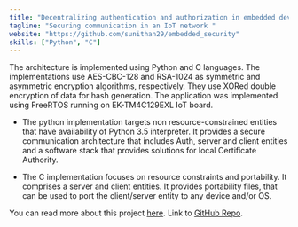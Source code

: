 ```yaml
---
title: "Decentralizing authentication and authorization in embedded devices"
tagline: "Securing communication in an IoT network "
website: "https://github.com/sunithan29/embedded_security"
skills: ["Python", "C"]
---
```


The architecture is implemented using Python and C languages. The implementations use AES-CBC-128 and RSA-1024 as symmetric and asymmetric encryption algorithms, respectively. They use XORed double encryption of data for hash generation. The application was implemented using FreeRTOS running on EK-TM4C129EXL IoT board.

* The python implementation targets non resource-constrained entities that have availability of Python 3.5 interpreter. It provides a secure communication architecture that includes Auth, server and client entities and a software stack that provides solutions for local Certificate Authority.

* The C implementation focuses on resource constraints and portability. It comprises a server and client entities. It provides portability files, that can be used to port the client/server entity to any device and/or OS.

You can read more about this project [here](https://sunithan29.github.io/hyde/blog/iot-post/). Link to [GitHub Repo](https://github.com/sunithan29/embedded_security).
